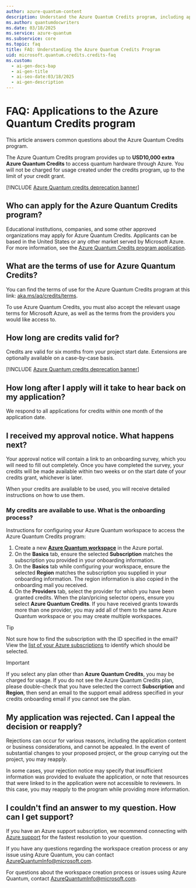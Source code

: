 ```yaml
---
author: azure-quantum-content
description: Understand the Azure Quantum Credits program, including application steps, terms of use, and how to configure your Azure Quantum workspace.
ms.author: quantumdocwriters
ms.date: 03/18/2025
ms.service: azure-quantum
ms.subservice: core
ms.topic: faq
title: FAQ: Understanding the Azure Quantum Credits Program
uid: microsoft.quantum.credits.credits-faq
ms.custom:
  - ai-gen-docs-bap
  - ai-gen-title
  - ai-seo-date:03/18/2025
  - ai-gen-description
---
```


# FAQ: Applications to the Azure Quantum Credits program

This article answers common questions about the Azure Quantum Credits program.

The Azure Quantum Credits program provides up to **USD10,000 extra Azure Quantum Credits** to access quantum hardware through Azure. You will not be charged for usage created under the credits program, up to the limit of your credit grant.

[!INCLUDE [Azure Quantum credits deprecation banner](includes/azure-quantum-credits.md)]

## Who can apply for the Azure Quantum Credits program?

Educational institutions, companies, and some other approved organizations may apply for Azure Quantum Credits. Applicants can be based in the United States or any other market served by Microsoft Azure. For more information, see the [Azure Quantum Credits program application](https://aka.ms/aq/credits).

## What are the terms of use for Azure Quantum Credits?

You can find the terms of use for the Azure Quantum Credits program at this link: [aka.ms/aq/credits/terms](https://aka.ms/aq/credits/terms).

To use Azure Quantum Credits, you must also accept the relevant usage terms for Microsoft Azure, as well as the terms from the providers you would like access to.

## How long are credits valid for?

Credits are valid for six months from your project start date. Extensions are optionally available on a case-by-case basis.

[!INCLUDE [Azure Quantum credits deprecation banner](includes/azure-quantum-credits.md)]

## How long after I apply will it take to hear back on my application?

We respond to all applications for credits within one month of the application date.

## I received my approval notice. What happens next?

Your approval notice will contain a link to an onboarding survey, which you will need to fill out completely. Once you have completed the survey, your credits will be made available within two weeks or on the start date of your credits grant, whichever is later.

When your credits are available to be used, you will receive detailed instructions on how to use them.

### My credits are available to use. What is the onboarding process?

Instructions for configuring your Azure Quantum workspace to access the Azure Quantum Credits program:

1. Create a new [**Azure Quantum workspace**](https://portal.azure.com/#create/Microsoft.AzureQuantum) in the Azure portal.
1. On the **Basics** tab, ensure the selected **Subscription** matches the subscription you provided in your onboarding information.
1. On the **Basics** tab while configuring your workspace, ensure the selected **Region** matches the subscription you supplied in your onboarding information. The region information is also copied in the onboarding mail you received.
1. On the **Providers** tab, select the provider for which you have been granted credits. When the plan/pricing selector opens, ensure you select **Azure Quantum Credits**. If you have received grants towards more than one provider, you may add all of them to the same Azure Quantum workspace or you may create multiple workspaces.

> [!TIP]
> Not sure how to find the subscription with the ID specified in the email? View the [list of your Azure subscriptions](https://portal.azure.com/#blade/Microsoft_Azure_Billing/SubscriptionsBlade) to identify which should be selected.

> [!IMPORTANT]
> If you select any plan other than **Azure Quantum Credits**, you may be charged for usage. If you do not see the Azure Quantum Credits plan, please double-check that you have selected the correct **Subscription** and **Region**, then send an email to the support email address specified in your credits onboarding email if you cannot see the plan.

## My application was rejected. Can I appeal the decision or reapply?

Rejections can occur for various reasons, including the application content or business considerations, and cannot be appealed. In the event of substantial changes to your proposed project, or the group carrying out the project, you may reapply.

In some cases, your rejection notice may specify that insufficient information was provided to evaluate the application, or note that resources that were linked to in the application were not accessible to reviewers. In this case, you may reapply to the program while providing more information.

## I couldn't find an answer to my question. How can I get support?

If you have an Azure support subscription, we recommend connecting with [Azure support](https://azure.microsoft.com/support/options/#get-support) for the fastest resolution to your question.

If you have any questions regarding the workspace creation process or any issue using Azure Quantum, you can contact [AzureQuantumInfo@microsoft.com](mailto:AzureQuantumInfo@microsoft.com).

For questions about the workspace creation process or issues using Azure Quantum, contact [AzureQuantumInfo@microsoft.com](mailto:AzureQuantumInfo@microsoft.com).

  
